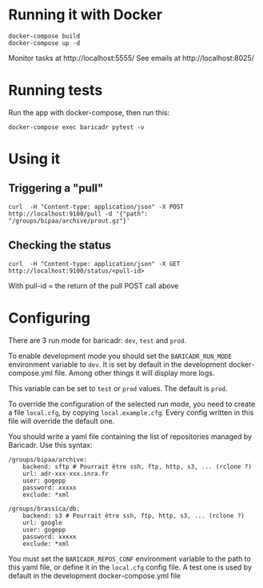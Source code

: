 # Running it with Docker

```
docker-compose build
docker-compose up -d
```

Monitor tasks at http://localhost:5555/
See emails at http://localhost:8025/

# Running tests

Run the app with docker-compose, then run this:

```
docker-compose exec baricadr pytest -v
```

# Using it

## Triggering a "pull"

`curl  -H "Content-type: application/json" -X POST http://localhost:9100/pull -d '{"path": "/groups/bipaa/archive/prout.gz"}'`

## Checking the status

`curl  -H "Content-type: application/json" -X GET http://localhost:9100/status/<pull-id>`

With pull-id = the return of the pull POST call above

# Configuring

There are 3 run mode for baricadr: `dev`, `test` and `prod`.

To enable development mode you should set the `BARICADR_RUN_MODE` environment variable to `dev`. It is set by default in the development docker-compose.yml file. Among other things it will display more logs.

This variable can be set to `test` or `prod` values. The default is `prod`.

To override the configuration of the selected run mode, you need to create a file `local.cfg`, by copying `local.example.cfg`. Every config written in this file will override the default one.

You should write a yaml file containing the list of repositories managed by Baricadr. Use this syntax:

```
/groups/bipaa/archive:
    backend: sftp # Pourrait être ssh, ftp, http, s3, ... (rclone ?)
    url: adr-xxx-xxx.inra.fr
    user: gogepp
    password: xxxxx
    exclude: *xml

/groups/brassica/db:
    backend: s3 # Pourrait être ssh, ftp, http, s3, ... (rclone ?)
    url: google
    user: gogepp
    password: xxxxx
    exclude: *xml
```

You must set the `BARICADR_REPOS_CONF` environment variable to the path to this yaml file, or define it in the `local.cfg` config file. A test one is used by default in the development docker-compose.yml file
